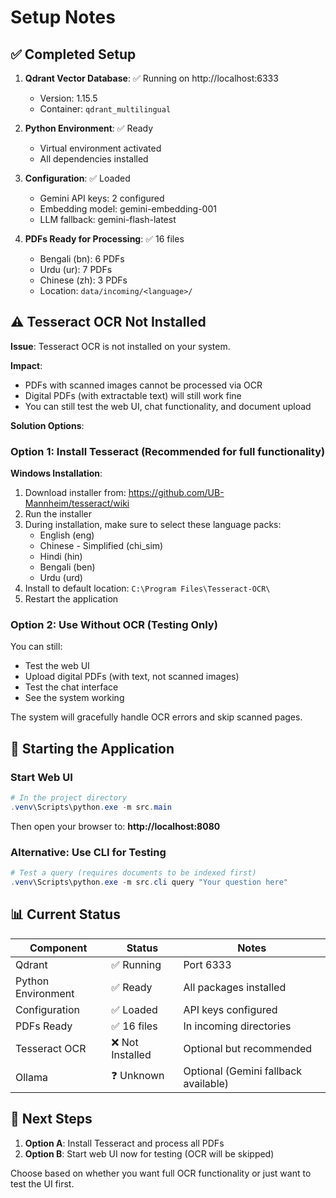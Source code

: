 # Setup Notes

## ✅ Completed Setup

1. **Qdrant Vector Database**: ✅ Running on http://localhost:6333
   - Version: 1.15.5
   - Container: `qdrant_multilingual`
   
2. **Python Environment**: ✅ Ready
   - Virtual environment activated
   - All dependencies installed
   
3. **Configuration**: ✅ Loaded
   - Gemini API keys: 2 configured
   - Embedding model: gemini-embedding-001
   - LLM fallback: gemini-flash-latest

4. **PDFs Ready for Processing**: ✅ 16 files
   - Bengali (bn): 6 PDFs
   - Urdu (ur): 7 PDFs
   - Chinese (zh): 3 PDFs
   - Location: `data/incoming/<language>/`

## ⚠️ Tesseract OCR Not Installed

**Issue**: Tesseract OCR is not installed on your system.

**Impact**: 
- PDFs with scanned images cannot be processed via OCR
- Digital PDFs (with extractable text) will still work fine
- You can still test the web UI, chat functionality, and document upload

**Solution Options**:

### Option 1: Install Tesseract (Recommended for full functionality)

**Windows Installation**:
1. Download installer from: https://github.com/UB-Mannheim/tesseract/wiki
2. Run the installer
3. During installation, make sure to select these language packs:
   - English (eng)
   - Chinese - Simplified (chi_sim)
   - Hindi (hin)
   - Bengali (ben)
   - Urdu (urd)
4. Install to default location: `C:\Program Files\Tesseract-OCR\`
5. Restart the application

### Option 2: Use Without OCR (Testing Only)

You can still:
- Test the web UI
- Upload digital PDFs (with text, not scanned images)
- Test the chat interface
- See the system working

The system will gracefully handle OCR errors and skip scanned pages.

## 🚀 Starting the Application

### Start Web UI

```powershell
# In the project directory
.venv\Scripts\python.exe -m src.main
```

Then open your browser to: **http://localhost:8080**

### Alternative: Use CLI for Testing

```powershell
# Test a query (requires documents to be indexed first)
.venv\Scripts\python.exe -m src.cli query "Your question here"
```

## 📊 Current Status

| Component | Status | Notes |
|-----------|--------|-------|
| Qdrant | ✅ Running | Port 6333 |
| Python Environment | ✅ Ready | All packages installed |
| Configuration | ✅ Loaded | API keys configured |
| PDFs Ready | ✅ 16 files | In incoming directories |
| Tesseract OCR | ❌ Not Installed | Optional but recommended |
| Ollama | ❓ Unknown | Optional (Gemini fallback available) |

## 🔄 Next Steps

1. **Option A**: Install Tesseract and process all PDFs
2. **Option B**: Start web UI now for testing (OCR will be skipped)

Choose based on whether you want full OCR functionality or just want to test the UI first.

